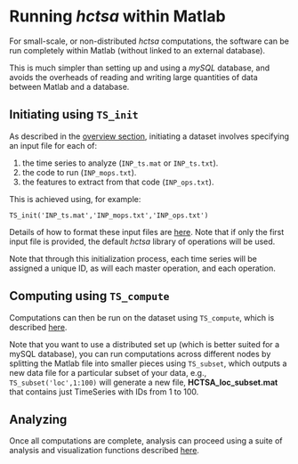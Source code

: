 # Running *hctsa* within Matlab

For small-scale, or non-distributed *hctsa* computations, the software can be run completely within Matlab (without linked to an external database).

This is much simpler than setting up and using a *mySQL* database, and avoids the overheads of reading and writing large quantities of data between Matlab and a database.

## Initiating using `TS_init`

As described in the [overview section](setup.md), initiating a dataset involves specifying an input file for each of:
1. the time series to analyze (`INP_ts.mat` or `INP_ts.txt`).
1. the code to run (`INP_mops.txt`).
1. the features to extract from that code (`INP_ops.txt`).

This is achieved using, for example:

    TS_init('INP_ts.mat','INP_mops.txt','INP_ops.txt')

Details of how to format these input files are [here](input_files.md).
Note that if only the first input file is provided, the default *hctsa* library of operations will be used.

Note that through this initialization process, each time series will be assigned a unique ID, as will each master operation, and each operation.

## Computing using `TS_compute`

Computations can then be run on the dataset using `TS_compute`, which is described [here](calculating.md).

Note that you want to use a distributed set up (which is better suited for a mySQL database), you can run computations across different nodes by splitting the Matlab file into smaller pieces using `TS_subset`, which outputs a new data file for a particular subset of your data, e.g.,
`TS_subset('loc',1:100)` will generate a new file, **HCTSA_loc_subset.mat** that contains just TimeSeries with IDs from 1 to 100.

## Analyzing

Once all computations are complete, analysis can proceed using a suite of analysis and visualization functions described [here](analyzing_visualizing.md).
